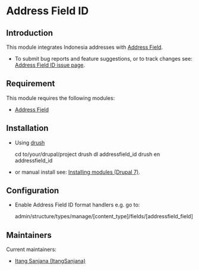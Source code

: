 # Address Field ID

## Introduction

This module integrates Indonesia addresses with [Address Field](//drupal.org/project/addressfield).

 - To submit bug reports and feature suggestions, or to track changes see: [Address Field ID issue page](//drupal.org/project/issues/addressfield_id).

## Requirement

This module requires the following modules:

- [Address Field](//drupal.org/project/addressfield)

## Installation

- Using [drush](https://github.com/drush-ops/drush)

    cd to/your/drupal/project
    drush dl addressfield_id
    drush en addressfield_id

- or manual install see: [Installing modules (Drupal 7)](https://www.drupal.org/documentation/install/modules-themes/modules-7).

## Configuration

- Enable Address Field ID format handlers e.g. go to:

    admin/structure/types/manage/[content_type]/fields/[addressfield_field]

## Maintainers

Current maintainers:

- [Itang Sanjana (ItangSanjana)](drupal.org/user/1193514)
